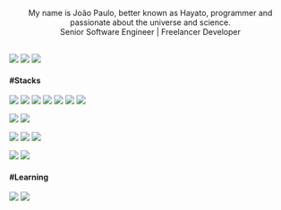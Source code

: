 <p align="center">
	My name is João Paulo, better known as Hayato, programmer and passionate about the universe and science.<br />
	Senior Software Engineer | Freelancer Developer
</p>

<br />

<div>
	<a href="https://twitter.com/hayatocode" target="_blank"><img src="https://img.shields.io/badge/Twitter-00acee?style=for-the-badge&logo=twitter&logoColor=white"></a>
	<a href="https://instagram.com/hayatocode" target="_blank"><img src="https://img.shields.io/badge/Instagram-E1306C?style=for-the-badge&logo=instagram&logoColor=white"></a>
	<a href="https://linkedin.com/in/hayatocode" target="_blank"><img src="https://img.shields.io/badge/LinkedIn-0E76A8?style=for-the-badge&logo=linkedin&logoColor=white"></a>
</div>

#### #Stacks

![](https://img.shields.io/badge/Angular-FFFFFF?&style=flat&logo=angular&logoColor=red)
![](https://img.shields.io/badge/Next.js-000000?&style=flat&logo=next.js&logoColor=white)
![](https://img.shields.io/badge/Hono-orange?&style=flat&logo=hono&logoColor=white)
![](https://img.shields.io/badge/Socket.IO-FFFFFF?style=flat&logo=socket.io&logoColor=black)
![](https://img.shields.io/badge/AdonisJS-5A45FF?style=flat&logo=adonisjs&logoColor=white)
![](https://img.shields.io/badge/HTML5-E96228?style=flat&logo=html5&logoColor=white)
![](https://img.shields.io/badge/CSS3-264DE4?style=flat&logo=css3&logoColor=white)

![](https://img.shields.io/badge/TypeScript-007ACC?style=flat&logo=typescript&logoColor=white)
![](https://img.shields.io/badge/PHP-6F73A7?style=flat&logo=php&logoColor=white)

![](https://img.shields.io/badge/Prisma-FFFFFF?style=flat&logo=prisma&logoColor=0C344B)
![](https://img.shields.io/badge/MySQL-1D4A65?style=flat&logo=mysql&logoColor=white)
![](https://img.shields.io/badge/SQLite-43A2DC?style=flat&logo=sqlite&logoColor=003B57)

![](https://img.shields.io/badge/CloudFlare-FFFFFF?style=flat&logo=cloudflare&logoColor=orange)
![](https://img.shields.io/badge/PlanetScale-FFFFFF?style=flat&logo=planetscale&logoColor=black)

#### #Learning

![](https://img.shields.io/badge/Java-E06C00?style=flat&logo=openjdk&logoColor=white)
![](https://img.shields.io/badge/ruby-9B111E?style=flat&logo=ruby&logoColor=white)
